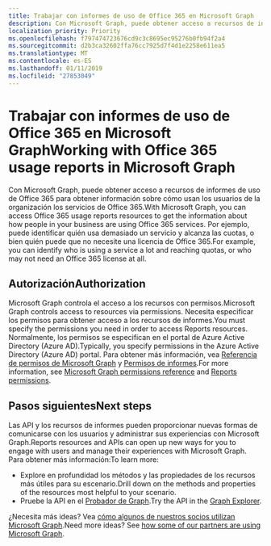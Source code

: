 ```yaml
---
title: Trabajar con informes de uso de Office 365 en Microsoft Graph
description: Con Microsoft Graph, puede obtener acceso a recursos de informes de uso de Office 365 para obtener información sobre cómo usan los usuarios de la organización los servicios de Office 365. Por ejemplo, puede identificar quién usa demasiado un servicio y alcanza las cuotas, o bien quién puede que no necesite una licencia de Office 365.
localization_priority: Priority
ms.openlocfilehash: f797474723676cd9c3c8695ec95276b0fb94f2a4
ms.sourcegitcommit: d2b3ca32602ffa76cc7925d7f4d1e2258e611ea5
ms.translationtype: MT
ms.contentlocale: es-ES
ms.lasthandoff: 01/11/2019
ms.locfileid: "27853049"
---
```

# <a name="working-with-office-365-usage-reports-in-microsoft-graph"></a><span data-ttu-id="ceb6f-104">Trabajar con informes de uso de Office 365 en Microsoft Graph</span><span class="sxs-lookup"><span data-stu-id="ceb6f-104">Working with Office 365 usage reports in Microsoft Graph</span></span>

<span data-ttu-id="ceb6f-105">Con Microsoft Graph, puede obtener acceso a recursos de informes de uso de Office 365 para obtener información sobre cómo usan los usuarios de la organización los servicios de Office 365.</span><span class="sxs-lookup"><span data-stu-id="ceb6f-105">With Microsoft Graph, you can access Office 365 usage reports resources to get the information about how people in your business are using Office 365 services.</span></span> <span data-ttu-id="ceb6f-106">Por ejemplo, puede identificar quién usa demasiado un servicio y alcanza las cuotas, o bien quién puede que no necesite una licencia de Office 365.</span><span class="sxs-lookup"><span data-stu-id="ceb6f-106">For example, you can identify who is using a service a lot and reaching quotas, or who may not need an Office 365 license at all.</span></span>

## <a name="authorization"></a><span data-ttu-id="ceb6f-107">Autorización</span><span class="sxs-lookup"><span data-stu-id="ceb6f-107">Authorization</span></span>

<span data-ttu-id="ceb6f-108">Microsoft Graph controla el acceso a los recursos con permisos.</span><span class="sxs-lookup"><span data-stu-id="ceb6f-108">Microsoft Graph controls access to resources via permissions.</span></span> <span data-ttu-id="ceb6f-109">Necesita especificar los permisos para obtener acceso a los recursos de informes.</span><span class="sxs-lookup"><span data-stu-id="ceb6f-109">You must specify the permissions you need in order to access Reports resources.</span></span> <span data-ttu-id="ceb6f-110">Normalmente, los permisos se especifican en el portal de Azure Active Directory (Azure AD).</span><span class="sxs-lookup"><span data-stu-id="ceb6f-110">Typically, you specify permissions in the Azure Active Directory (Azure AD) portal.</span></span> <span data-ttu-id="ceb6f-111">Para obtener más información, vea [Referencia de permisos de Microsoft Graph](/graph/permissions-reference) y [Permisos de informes](/graph/permissions-reference#reports-permissions).</span><span class="sxs-lookup"><span data-stu-id="ceb6f-111">For more information, see [Microsoft Graph permissions reference](/graph/permissions-reference) and [Reports permissions](/graph/permissions-reference#reports-permissions).</span></span>

## <a name="next-steps"></a><span data-ttu-id="ceb6f-112">Pasos siguientes</span><span class="sxs-lookup"><span data-stu-id="ceb6f-112">Next steps</span></span>

<span data-ttu-id="ceb6f-113">Las API y los recursos de informes pueden proporcionar nuevas formas de comunicarse con los usuarios y administrar sus experiencias con Microsoft Graph.</span><span class="sxs-lookup"><span data-stu-id="ceb6f-113">Reports resources and APIs can open up new ways for you to engage with users and manage their experiences with Microsoft Graph.</span></span> <span data-ttu-id="ceb6f-114">Para obtener más información:</span><span class="sxs-lookup"><span data-stu-id="ceb6f-114">To learn more:</span></span>

- <span data-ttu-id="ceb6f-115">Explore en profundidad los métodos y las propiedades de los recursos más útiles para su escenario.</span><span class="sxs-lookup"><span data-stu-id="ceb6f-115">Drill down on the methods and properties of the resources most helpful to your scenario.</span></span>
- <span data-ttu-id="ceb6f-116">Pruebe la API en el [Probador de Graph](https://developer.microsoft.com/graph/graph-explorer).</span><span class="sxs-lookup"><span data-stu-id="ceb6f-116">Try the API in the [Graph Explorer](https://developer.microsoft.com/graph/graph-explorer).</span></span>

<span data-ttu-id="ceb6f-p105">¿Necesita más ideas? Vea [cómo algunos de nuestros socios utilizan Microsoft Graph](https://developer.microsoft.com/graph/graph/examples#partners).</span><span class="sxs-lookup"><span data-stu-id="ceb6f-p105">Need more ideas? See [how some of our partners are using Microsoft Graph](https://developer.microsoft.com/graph/graph/examples#partners).</span></span>
